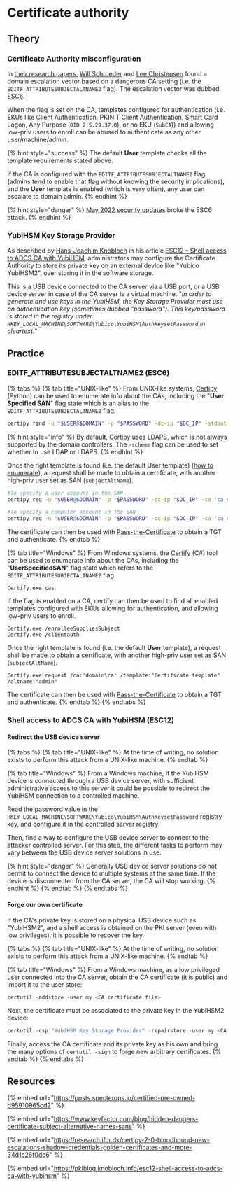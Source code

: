# Certificate authority

## Theory

### Certificate Authority misconfiguration

In [their research papers](https://posts.specterops.io/certified-pre-owned-d95910965cd2), [Will Schroeder](https://twitter.com/harmj0y) and [Lee Christensen](https://twitter.com/tifkin\_) found a domain escalation vector based on a dangerous CA setting (i.e. the `EDITF_ATTRIBUTESUBJECTALTNAME2` flag). The escalation vector was dubbed [ESC6](https://posts.specterops.io/certified-pre-owned-d95910965cd2#2a56).

When the flag is set on the CA, templates configured for authentication (i.e. EKUs like Client Authentication, PKINIT Client Authentication, Smart Card Logon, Any Purpose (`OID 2.5.29.37.0`), or no EKU (`SubCA`)) and allowing low-priv users to enroll can be abused to authenticate as any other user/machine/admin.

{% hint style="success" %}
The default **User** template checks all the template requirements stated above.

If the CA is configured with the  `EDITF_ATTRIBUTESUBJECTALTNAME2` flag (admins tend to enable that flag without knowing the security implications), and the **User** template is enabled (which is very often), any user can escalate to domain admin.
{% endhint %}

{% hint style="danger" %}
[May 2022 security updates](https://msrc.microsoft.com/update-guide/vulnerability/CVE-2022-26923) broke the ESC6 attack.
{% endhint %}

### YubiHSM Key Storage Provider

As described by [Hans-Joachim Knobloch](https://twitter.com/hajoknobloch) in his article [ESC12 – Shell access to ADCS CA with YubiHSM](https://pkiblog.knobloch.info/esc12-shell-access-to-adcs-ca-with-yubihsm), administrators may configure the Certificate Authority to store its private key on an external device like "Yubico YubiHSM2", over storing it in the software storage.

This is a USB device connected to the CA server via a USB port, or a USB device server in case of the CA server is a virtual machine. "*In order to generate and use keys in the YubiHSM, the Key Storage Provider must use an authentication key (sometimes dubbed "password"). This key/password is stored in the registry under `HKEY_LOCAL_MACHINE\SOFTWARE\Yubico\YubiHSM\AuthKeysetPassword` in cleartext.*"

## Practice

### EDITF_ATTRIBUTESUBJECTALTNAME2 (ESC6)

{% tabs %}
{% tab title="UNIX-like" %}
From UNIX-like systems, [Certipy](https://github.com/ly4k/Certipy) (Python) can be used to enumerate info about the CAs, including the "**User Specified SAN**" flag state which is an alias to the `EDITF_ATTRIBUTESUBJECTALTNAME2` flag.

```bash
certipy find -u "$USER@$DOMAIN" -p "$PASSWORD" -dc-ip "$DC_IP" -stdout | grep "User Specified SAN"
```

{% hint style="info" %}
By default, Certipy uses LDAPS, which is not always supported by the domain controllers. The `-scheme` flag can be used to set whether to use LDAP or LDAPS.
{% endhint %}

Once the right template is found (i.e. the default User template) ([how to enumerate](broken-reference)), a request shall be made to obtain a certificate, with another high-priv user set as SAN (`subjectAltName`).

```bash
#To specify a user account in the SAN
certipy req -u "$USER@$DOMAIN" -p "$PASSWORD" -dc-ip "$DC_IP" -ca 'ca_name' -template 'vulnerable template' -upn 'domain admin'

#To specify a computer account in the SAN
certipy req -u "$USER@$DOMAIN" -p "$PASSWORD" -dc-ip "$DC_IP" -ca 'ca_name' -template 'vulnerable template' -dns 'dc.domain.local'
```

The certificate can then be used with [Pass-the-Certificate](../kerberos/pass-the-certificate.md) to obtain a TGT and authenticate.
{% endtab %}

{% tab title="Windows" %}
From Windows systems, the [Certify](https://github.com/GhostPack/Certify) (C#) tool can be used to enumerate info about the CAs, including the "**UserSpecifiedSAN**" flag state which refers to the `EDITF_ATTRIBUTESUBJECTALTNAME2` flag.

```batch
Certify.exe cas
```

If the flag is enabled on a CA, certify can then be used to find all enabled templates configured with EKUs allowing for authentication, and allowing low-priv users to enroll.

```batch
Certify.exe /enrolleeSuppliesSubject
Certify.exe /clientauth
```

Once the right template is found (i.e. the default **User** template), a request shall be made to obtain a certificate, with another high-priv user set as SAN (`subjectAltName`).

```batch
Certify.exe request /ca:'domain\ca' /template:"Certificate template" /altname:"admin"
```

The certificate can then be used with [Pass-the-Certificate](../kerberos/pass-the-certificate.md) to obtain a TGT and authenticate.
{% endtab %}
{% endtabs %}

### Shell access to ADCS CA with YubiHSM (ESC12)

#### Redirect the USB device server

{% tabs %}
{% tab title="UNIX-like" %}
At the time of writing, no solution exists to perform this attack from a UNIX-like machine.
{% endtab %}

{% tab title="Windows" %}
From a Windows machine, if the YubiHSM device is connected through a USB device server, with sufficient administrative access to this server it could be possible to redirect the YubiHSM connection to a controlled machine.

Read the password value in the `HKEY_LOCAL_MACHINE\SOFTWARE\Yubico\YubiHSM\AuthKeysetPassword` registry key, and configure it in the controlled server registry.

Then, find a way to configure the USB device server to connect to the attacker controlled server. For this step, the different tasks to perform may vary between the USB device server solutions in use.

{% hint style="danger" %}
Generally USB device server solutions do not permit to connect the device to multiple systems at the same time. If the device is disconnected from the CA server, the CA will stop working.
{% endhint %}
{% endtab %}
{% endtabs %}

#### Forge our own certificate

If the CA's private key is stored on a physical USB device such as "YubiHSM2", and a shell access is obtained on the PKI server (even with low privileges), it is possible to recover the key.

{% tabs %}
{% tab title="UNIX-like" %}
At the time of writing, no solution exists to perform this attack from a UNIX-like machine.
{% endtab %}

{% tab title="Windows" %}
From a Windows machine, as a low privileged user connected into the CA server, obtain the CA certificate (it is public) and import it to the user store:

```powershell
certutil -addstore -user my <CA certificate file>
```

Next, the certificate must be associated to the private key in the YubiHSM2 device:

```powershell
certutil -csp "YubiHSM Key Storage Provider" -repairstore -user my <CA Common Name>
```

Finally, access the CA certificate and its private key as his own and bring the many options of `certutil -sign` to forge new arbitrary certificates.
{% endtab %}
{% endtabs %}

## Resources

{% embed url="https://posts.specterops.io/certified-pre-owned-d95910965cd2" %}

{% embed url="https://www.keyfactor.com/blog/hidden-dangers-certificate-subject-alternative-names-sans" %}

{% embed url="https://research.ifcr.dk/certipy-2-0-bloodhound-new-escalations-shadow-credentials-golden-certificates-and-more-34d1c26f0dc6" %}

{% embed url="https://pkiblog.knobloch.info/esc12-shell-access-to-adcs-ca-with-yubihsm" %}
